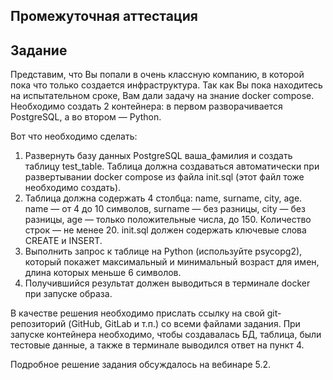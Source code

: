 ## Промежуточная аттестация
## Задание
Представим, что Вы попали в очень классную компанию, в которой пока что только создается инфраструктура. Так как Вы пока находитесь на испытательном сроке, Вам дали задачу на знание docker compose.
Необходимо создать 2 контейнера: в первом разворачивается PostgreSQL, а во втором  — Python.

Вот что необходимо сделать:
  1) Развернуть базу данных PostgreSQL ваша_фамилия и создать таблицу test_table. Таблица должна создаваться автоматически при развертывании docker compose из файла init.sql (этот файл тоже необходимо создать).
  2) Таблица должна содержать 4 столбца: name, surname, city, age. name — от 4 до 10 символов, surname — без разницы, city — без разницы, age — только положительные числа, до 150. Количество строк — не менее 20. init.sql должен содержать ключевые слова CREATE и INSERT.
  3) Выполнить запрос к таблице на Python (используйте psycopg2), который покажет максимальный и минимальный возраст для имен, длина которых меньше 6 символов.
  4) Получившийся результат должен выводиться в терминале docker при запуске образа. 

В качестве решения необходимо прислать ссылку на свой git-репозиторий (GitHub, GitLab и т.п.) со всеми файлами задания. При запуске контейнера необходимо, чтобы создавалась БД, таблица, были тестовые данные, а также в терминале выводился ответ на пункт 4.

Подробное решение задания обсуждалось на вебинаре 5.2. 
